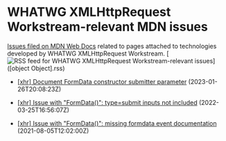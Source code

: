 # WHATWG XMLHttpRequest Workstream-relevant MDN issues

[Issues filed on MDN Web Docs](https://github.com/mdn/content/issues) related to pages attached to technologies developed by WHATWG XMLHttpRequest Workstream. [![RSS feed for WHATWG XMLHttpRequest Workstream-relevant issues](https://www.w3.org/QA/2007/04/feed_icon)]([object Object].rss)

* [[xhr] Document FormData constructor submitter parameter](https://github.com/mdn/content/issues/23917) (2023-01-26T20:08:23Z)
  
* [[xhr] Issue with "FormData()": type=submit inputs not included](https://github.com/mdn/content/issues/14305) (2022-03-25T16:56:07Z)
  
* [[xhr] Issue with "FormData()": missing formdata event documentation](https://github.com/mdn/content/issues/7613) (2021-08-05T12:02:00Z)
  
